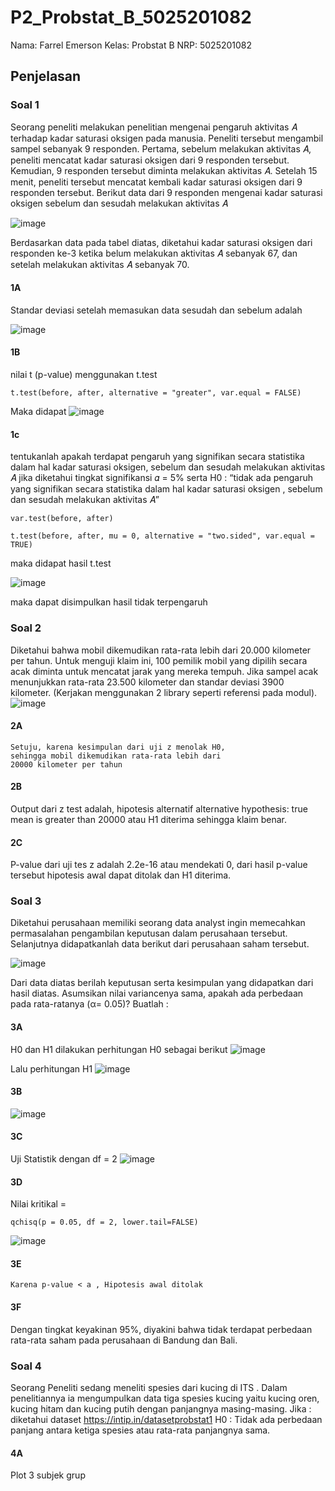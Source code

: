 # P2_Probstat_B_5025201082
Nama: Farrel Emerson
Kelas: Probstat B
NRP: 5025201082

## Penjelasan
### Soal 1
Seorang peneliti melakukan penelitian mengenai pengaruh aktivitas 𝐴 terhadap kadar saturasi oksigen pada manusia. Peneliti tersebut mengambil sampel sebanyak 9 responden. Pertama, sebelum melakukan aktivitas 𝐴, peneliti mencatat kadar saturasi oksigen dari 9 responden tersebut. Kemudian, 9 responden tersebut diminta melakukan aktivitas 𝐴. Setelah 15 menit, peneliti tersebut mencatat kembali kadar saturasi oksigen dari 9 responden tersebut. Berikut data dari 9 responden mengenai kadar saturasi oksigen sebelum dan sesudah melakukan aktivitas 𝐴

![image](https://user-images.githubusercontent.com/82019030/170875661-0c5e7207-4a1d-46de-a64a-05bfa4326263.png)

Berdasarkan data pada tabel diatas, diketahui kadar saturasi oksigen dari responden ke-3 ketika belum melakukan aktivitas 𝐴 sebanyak 67, dan setelah melakukan aktivitas 𝐴 sebanyak 70.

#### 1A
Standar deviasi setelah memasukan data sesudah dan sebelum adalah

![image](https://user-images.githubusercontent.com/82019030/170875878-fc50054e-e6d9-4659-8008-b4ac5891fae6.png)

#### 1B
nilai t (p-value) menggunakan t.test
```
t.test(before, after, alternative = "greater", var.equal = FALSE)
```
Maka didapat 
![image](https://user-images.githubusercontent.com/82019030/170876025-847ff52b-c489-4273-8009-2a95626091de.png)

#### 1c
tentukanlah apakah terdapat pengaruh yang signifikan secara statistika dalam hal kadar saturasi oksigen, sebelum dan sesudah melakukan aktivitas 𝐴 jika diketahui tingkat signifikansi 𝛼 = 5% serta H0 : “tidak ada pengaruh yang signifikan secara statistika dalam hal kadar saturasi oksigen , sebelum dan sesudah melakukan aktivitas 𝐴”

```
var.test(before, after)

t.test(before, after, mu = 0, alternative = "two.sided", var.equal = TRUE)
```
maka didapat hasil t.test

![image](https://user-images.githubusercontent.com/82019030/170876451-19ffc983-7415-444f-a9a8-67ec5d5e8293.png)

maka dapat disimpulkan hasil tidak terpengaruh

### Soal 2
Diketahui bahwa mobil dikemudikan rata-rata lebih dari 20.000 kilometer per tahun. Untuk menguji klaim ini, 100 pemilik mobil yang dipilih secara acak diminta untuk mencatat jarak yang mereka tempuh. Jika sampel acak menunjukkan rata-rata 23.500 kilometer dan standar deviasi 3900 kilometer. (Kerjakan menggunakan 2 library seperti referensi pada modul).
![image](https://user-images.githubusercontent.com/82019030/170876649-c8f3f69f-7c67-4838-a73f-320ea3e71df5.png)

#### 2A

```
Setuju, karena kesimpulan dari uji z menolak H0,
sehingga mobil dikemudikan rata-rata lebih dari
20000 kilometer per tahun
```
#### 2B
Output dari z test adalah, hipotesis alternatif alternative hypothesis: true mean is greater than 20000 atau H1 diterima sehingga klaim benar.

#### 2C
P-value dari uji tes z adalah 2.2e-16 atau mendekati 0, dari hasil p-value tersebut hipotesis awal dapat ditolak dan H1 diterima.

### Soal 3
Diketahui perusahaan memiliki seorang data analyst ingin memecahkan permasalahan pengambilan keputusan dalam perusahaan tersebut. Selanjutnya didapatkanlah data berikut dari perusahaan saham tersebut.

![image](https://user-images.githubusercontent.com/82019030/170876777-3b6b4a21-f5a6-4294-8b38-95d0e454d0b7.png)

Dari data diatas berilah keputusan serta kesimpulan yang didapatkan dari hasil diatas. Asumsikan nilai variancenya sama, apakah ada perbedaan pada rata-ratanya (α= 0.05)? Buatlah :

#### 3A
H0 dan H1 dilakukan perhitungan H0 sebagai berikut
![image](https://user-images.githubusercontent.com/82019030/170876881-f797b875-a643-4a16-9245-5ce571e42ed6.png)

Lalu perhitungan H1
![image](https://user-images.githubusercontent.com/82019030/170876914-296a08cc-bf1e-47cc-8935-9c22b8c6f3df.png)

#### 3B
![image](https://user-images.githubusercontent.com/82019030/170876970-77e4b137-1ff1-4ec2-9ed1-6453bec80bce.png)

#### 3C
Uji Statistik dengan df = 2
![image](https://user-images.githubusercontent.com/82019030/170877494-ed6d06d9-910e-4eb5-8226-66afb99e7940.png)

#### 3D
Nilai kritikal =
```
qchisq(p = 0.05, df = 2, lower.tail=FALSE)
```
![image](https://user-images.githubusercontent.com/82019030/170877163-6e733870-773c-47b1-8404-fbb2fff0e30e.png)

#### 3E
```
Karena p-value < a , Hipotesis awal ditolak
```

#### 3F
Dengan tingkat keyakinan 95%, diyakini bahwa tidak terdapat 
perbedaan rata-rata saham pada perusahaan di Bandung dan Bali.

### Soal 4
Seorang Peneliti sedang meneliti spesies dari kucing di ITS . Dalam penelitiannya ia mengumpulkan data tiga spesies kucing yaitu kucing oren, kucing hitam dan kucing putih dengan panjangnya masing-masing. Jika : diketahui dataset https://intip.in/datasetprobstat1 H0 : Tidak ada perbedaan panjang antara ketiga spesies atau rata-rata panjangnya sama.

#### 4A
Plot 3 subjek grup


